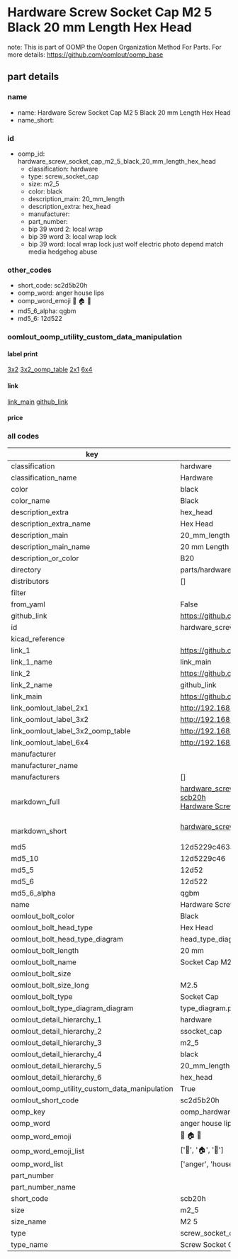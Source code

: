 # Hardware Screw Socket Cap M2 5 Black 20 mm Length Hex Head  

note: This is part of OOMP the Oopen Organization Method For Parts. For more details: https://github.com/oomlout/oomp_base

##  part details





### name
* name: Hardware Screw Socket Cap M2 5 Black 20 mm Length Hex Head
* name_short: 
### id
* oomp_id: hardware_screw_socket_cap_m2_5_black_20_mm_length_hex_head
  * classification: hardware
  * type: screw_socket_cap
  * size: m2_5
  * color: black
  * description_main: 20_mm_length
  * description_extra: hex_head
  * manufacturer: 
  * part_number: 
  * bip 39 word 2: local wrap
  * bip 39 word 3: local wrap lock
  * bip 39 word: local wrap lock just wolf electric photo depend match media hedgehog abuse

### other_codes
* short_code: sc2d5b20h
* oomp_word: anger house lips
* oomp_word_emoji :anger: :house: :lips:
* md5_6_alpha: qgbm
* md5_6: 12d522






### oomlout_oomp_utility_custom_data_manipulation
#### label print
[3x2](http://192.168.1.245:1112/?label=oomp%20qgbm)
[3x2_oomp_table](http://192.168.1.107:1112/?label=oomp%20qgbm)
[2x1](http://192.168.1.242:1112/?label=oomp%20qgbm)
[6x4](http://192.168.1.55:1112/?label=oomp%20qgbm)    

#### link

[link_main](https://github.com/oomlout/oomlout_oomp_current_version_messy/tree/main/parts/hardware_screw_socket_cap_m2_5_black_20_mm_length_hex_head) [github_link](https://github.com/oomlout/oomlout_oomp_part_src/tree/main/parts/hardware_screw_socket_cap_m2_5_black_20_mm_length_hex_head)                             

#### price







### all codes 
| key | value |  
| --- | --- |  
| classification | hardware |  
| classification_name | Hardware |  
| color | black |  
| color_name | Black |  
| description_extra | hex_head |  
| description_extra_name | Hex Head |  
| description_main | 20_mm_length |  
| description_main_name | 20 mm Length |  
| description_or_color | B20 |  
| directory | parts/hardware_screw_socket_cap_m2_5_black_20_mm_length_hex_head |  
| distributors | [] |  
| filter |  |  
| from_yaml | False |  
| github_link | https://github.com/oomlout/oomlout_oomp_part_src/tree/main/parts/hardware_screw_socket_cap_m2_5_black_20_mm_length_hex_head |  
| id | hardware_screw_socket_cap_m2_5_black_20_mm_length_hex_head |  
| kicad_reference |  |  
| link_1 | https://github.com/oomlout/oomlout_oomp_current_version_messy/tree/main/parts/hardware_screw_socket_cap_m2_5_black_20_mm_length_hex_head |  
| link_1_name | link_main |  
| link_2 | https://github.com/oomlout/oomlout_oomp_part_src/tree/main/parts/hardware_screw_socket_cap_m2_5_black_20_mm_length_hex_head |  
| link_2_name | github_link |  
| link_main | https://github.com/oomlout/oomlout_oomp_current_version_messy/tree/main/parts/hardware_screw_socket_cap_m2_5_black_20_mm_length_hex_head |  
| link_oomlout_label_2x1 | http://192.168.1.242:1112/?label=oomp%20qgbm |  
| link_oomlout_label_3x2 | http://192.168.1.245:1112/?label=oomp%20qgbm |  
| link_oomlout_label_3x2_oomp_table | http://192.168.1.107:1112/?label=oomp%20qgbm |  
| link_oomlout_label_6x4 | http://192.168.1.55:1112/?label=oomp%20qgbm |  
| manufacturer |  |  
| manufacturer_name |  |  
| manufacturers | [] |  
| markdown_full | [hardware_screw_socket_cap_m2_5_black_20_mm_length_hex_head](https://github.com/oomlout/oomlout_oomp_current_version_messy/tree/main/parts/hardware_screw_socket_cap_m2_5_black_20_mm_length_hex_head)<br>[scb20h](https://github.com/oomlout/oomlout_oomp_current_version_messy/tree/main/parts/hardware_screw_socket_cap_m2_5_black_20_mm_length_hex_head)<br>[Hardware Screw Socket Cap M2 5 Black 20 Mm Length Hex Head](https://github.com/oomlout/oomlout_oomp_current_version_messy/tree/main/parts/hardware_screw_socket_cap_m2_5_black_20_mm_length_hex_head)<br><br> |  
| markdown_short | [hardware_screw_socket_cap_m2_5_black_20_mm_length_hex_head](https://github.com/oomlout/oomlout_oomp_current_version_messy/tree/main/parts/hardware_screw_socket_cap_m2_5_black_20_mm_length_hex_head)<br><br> |  
| md5 | 12d5229c463af4751dfe679706ff841a |  
| md5_10 | 12d5229c46 |  
| md5_5 | 12d52 |  
| md5_6 | 12d522 |  
| md5_6_alpha | qgbm |  
| name | Hardware Screw Socket Cap M2 5 Black 20 mm Length Hex Head |  
| oomlout_bolt_color | Black |  
| oomlout_bolt_head_type | Hex Head |  
| oomlout_bolt_head_type_diagram | head_type_diagram.png |  
| oomlout_bolt_length | 20 mm |  
| oomlout_bolt_name | Socket Cap M2_5X20 mm Black (Hex Head) |  
| oomlout_bolt_size |  |  
| oomlout_bolt_size_long | M2.5 |  
| oomlout_bolt_type | Socket Cap |  
| oomlout_bolt_type_diagram_diagram | type_diagram.png |  
| oomlout_detail_hierarchy_1 | hardware |  
| oomlout_detail_hierarchy_2 | ssocket_cap |  
| oomlout_detail_hierarchy_3 | m2_5 |  
| oomlout_detail_hierarchy_4 | black |  
| oomlout_detail_hierarchy_5 | 20_mm_length |  
| oomlout_detail_hierarchy_6 | hex_head |  
| oomlout_oomp_utility_custom_data_manipulation | True |  
| oomlout_short_code | sc2d5b20h |  
| oomp_key | oomp_hardware_screw_socket_cap_m2_5_black_20_mm_length_hex_head |  
| oomp_word | anger house lips |  
| oomp_word_emoji | :anger: :house: :lips: |  
| oomp_word_emoji_list | [':anger:', ':house:', ':lips:'] |  
| oomp_word_list | ['anger', 'house', 'lips'] |  
| part_number |  |  
| part_number_name |  |  
| short_code | scb20h |  
| size | m2_5 |  
| size_name | M2 5 |  
| type | screw_socket_cap |  
| type_name | Screw Socket Cap |  
